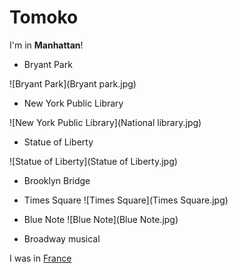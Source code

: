 # Tomoko

I'm in **Manhattan**!

- Bryant Park

![Bryant Park](Bryant park.jpg)

- New York Public Library

![New York Public Library](National library.jpg)

- Statue  of Liberty

![Statue of Liberty](Statue of Liberty.jpg)

- Brooklyn Bridge

- Times Square
![Times Square](Times Square.jpg)

- Blue Note
![Blue Note](Blue Note.jpg)

- Broadway musical


I was in [France](france.html)
